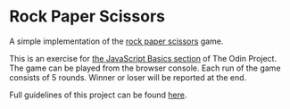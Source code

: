 # Rock Paper Scissors
A simple implementation of the [rock paper scissors](https://en.wikipedia.org/wiki/Rock%E2%80%93paper%E2%80%93scissors) game.

This is an exercise for [the JavaScript Basics section](https://www.theodinproject.com/paths/foundations/courses/foundations#javascript-basics) of The Odin Project. The game can be played from the browser console. Each run of the game consists of 5 rounds. Winner or loser will be reported at the end.

Full guidelines of this project can be found [here](https://www.theodinproject.com/paths/foundations/courses/foundations/lessons/rock-paper-scissors).